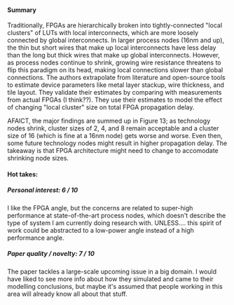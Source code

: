 #### Summary
Traditionally, FPGAs are hierarchically broken into tightly-connected "local clusters" of LUTs with local interconnects, which are more loosely connected by global interconnects. In larger process nodes (16nm and up), the thin but short wires that make up local interconnects have less delay than the long but thick wires that make up global interconnects. However, as process nodes continue to shrink, growing wire resistance threatens to flip this paradigm on its head, making local connections slower than global connections. The authors extrapolate from literature and open-source tools to estimate device parameters like metal layer stackup, wire thickness, and tile layout. They validate their estimates by comparing with measurements from actual FPGAs (I think??). They use their estimates to model the effect of changing "local cluster" size on total FPGA propagation delay.

AFAICT, the major findings are summed up in Figure 13; as technology nodes shrink, cluster sizes of 2, 4, and 8 remain acceptable and a cluster size of 16 (which is fine at a 16nm node) gets worse and worse. Even then, some future technology nodes might result in higher propagation delay. The takeaway is that FPGA architecture might need to change to accomodate shrinking node sizes.

#### Hot takes:
##### Personal interest: 6 / 10
I like the FPGA angle, but the concerns are related to super-high performance at state-of-the-art process nodes, which doesn't describe the type of system I am currently doing research with. UNLESS.... this spirit of work could be abstracted to a low-power angle instead of a high performance angle.

##### Paper quality / novelty: 7 / 10
The paper tackles a large-scale upcoming issue in a big domain. I would have liked to see more info about how they simulated and came to their modelling conclusions, but maybe it's assumed that people working in this area will already know all about that stuff.
